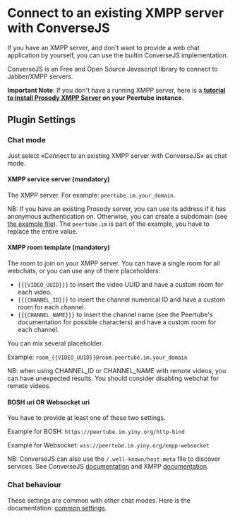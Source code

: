 # Connect to an existing XMPP server with ConverseJS

If you have an XMPP server, and don't want to provide a web chat application by yourself, you can use the builtin ConverseJS implementation.

ConverseJS is an Free and Open Source Javascript library to connect to Jabber/XMPP servers.

**Important Note**: If you don't have a running XMPP server, here is a
**[tutorial to install Prosody XMPP Server](./tutorials/prosody.md) on your Peertube instance**.

## Plugin Settings

### Chat mode

Just select «Connect to an existing XMPP server with ConverseJS» as chat mode.

#### XMPP service server (mandatory)

The XMPP server. For example: ```peertube.im.your_domain```.

NB: If you have an existing Prosody server, you can use its address if it has anonymous authentication on.
Otherwise, you can create a subdomain (see [the example file](documentation/examples/prosody/virtualhost.cfg.lua)).
The ```peertube.im``` is part of the example, you have to replace the entire value.

#### XMPP room template (mandatory)

The room to join on your XMPP server.
You can have a single room for all webchats, or you can use any of there placeholders:

- ```{{{VIDEO_UUID}}}``` to insert the video UUID and have a custom room for each video.
- ```{{{CHANNEL_ID}}}``` to insert the channel numerical ID and have a custom room for each channel.
- ```{{{CHANNEL_NAME}}}``` to insert the channel name (see the Peertube's documentation for possible characters) and have a custom room for each channel.

You can mix several placeholder.

Example: ```room_{{VIDEO_UUID}}@room.peertube.im.your_domain```

NB: when using CHANNEL_ID or CHANNEL_NAME with remote videos, you can have unexpected results. You should consider disabling webchat for remote videos.

#### BOSH uri OR Websocket uri

You have to provide at least one of these two settings.

Example for BOSH: ```https://peertube.im.yiny.org/http-bind```

Example for Websocket: ```wss://peertube.im.yiny.org/xmpp-websocket```

NB: ConverseJS can also use the ```/.well-known/host-meta``` file to discover services.
See ConverseJS [documentation](https://conversejs.org/docs/html/configuration.html#discover-connection-methods)
and XMPP [documentation](https://xmpp.org/extensions/xep-0156.html#httpexamples).

### Chat behaviour

These settings are common with other chat modes.
Here is the documentation: [common settings](./common.md).
